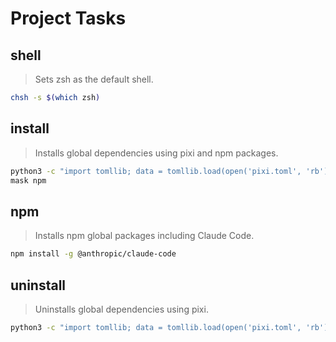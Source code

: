 # Project Tasks

## shell
>
> Sets zsh as the default shell.

~~~bash
chsh -s $(which zsh)
~~~

## install
>
> Installs global dependencies using pixi and npm packages.

~~~bash
python3 -c "import tomllib; data = tomllib.load(open('pixi.toml', 'rb')); print(' '.join(data['dependencies'].keys()))" | xargs pixi global install
mask npm
~~~

## npm
>
> Installs npm global packages including Claude Code.

~~~bash
npm install -g @anthropic/claude-code
~~~

## uninstall
>
> Uninstalls global dependencies using pixi.

~~~bash
python3 -c "import tomllib; data = tomllib.load(open('pixi.toml', 'rb')); print(' '.join(data['dependencies'].keys()))" | xargs pixi global uninstall
~~~
